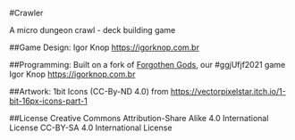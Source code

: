 #Crawler

A micro dungeon crawl - deck building game


##Game Design:
    Igor Knop
    https://igorknop.com.br

##Programming:
    Built on a fork of [Forgothen Gods](https://github.com/ufjf-dcc104/ufjfGGJ2021-forgotten-gods), our #ggjUfjf2021 game
    Igor Knop
    https://igorknop.com.br


##Artwork:
    1bit Icons (CC-By-ND 4.0) from 
    https://vectorpixelstar.itch.io/1-bit-16px-icons-part-1

##License
    Creative Commons Attribution-Share Alike 4.0 International License
    CC-BY-SA 4.0 International License